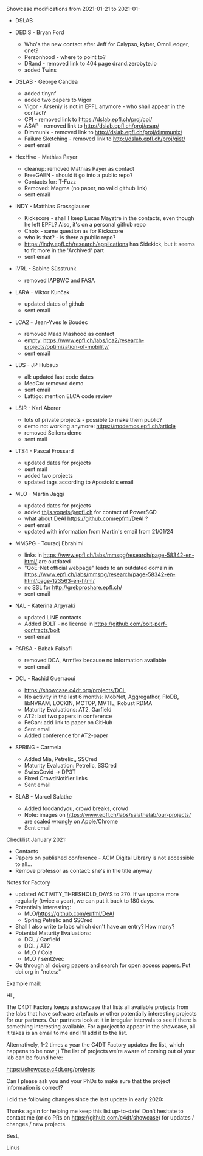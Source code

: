 Showcase modifications from 2021-01-21 to 2021-01-

- DSLAB

- DEDIS - Bryan Ford
  - Who's the new contact after Jeff for Calypso, kyber, OmniLedger, onet?
  - Personhood - where to point to?
  - DRand - removed link to 404 page drand.zerobyte.io
  - added Twins
- DSLAB - George Candea
  - added tinynf
  - added two papers to Vigor
  - Vigor - Arseniy is not in EPFL anymore - who shall appear in the contact?
  - CPI - removed link to https://dslab.epfl.ch/proj/cpi/
  - ASAP - removed link to http://dslab.epfl.ch/proj/asap/
  - Dimmunix - removed link to http://dslab.epfl.ch/proj/dimmunix/
  - Failure Sketching - removed link to http://dslab.epfl.ch/proj/gist/
  - sent email
- HexHive - Mathias Payer
  - cleanup: removed Mathias Payer as contact
  - FreeGAEN - should it go into a public repo?
  - Contacts for: T-Fuzz
  - Removed: Magma (no paper, no valid github link)
  - sent email
- INDY - Matthias Grossglauser
  - Kickscore - shall I keep Lucas Maystre in the contacts, even though he left EPFL? Also, it's on a personal github
   repo
  - Choix - same question as for Kickscore
  - who is that? - is there a public repo?
  - https://indy.epfl.ch/research/applications has Sidekick, but it seems to fit more in the 'Archived' part
  - sent email
- IVRL - Sabine Süsstrunk
  - removed IAPBWC and FASA 
- LARA - Viktor Kunčak
  - updated dates of github
  - sent email
- LCA2 - Jean-Yves le Boudec
  - removed Maaz Mashood as contact
  - empty: https://www.epfl.ch/labs/lca2/research-projects/optimization-of-mobility/
  - sent email
- LDS - JP Hubaux
  - all: updated last code dates
  - MedCo: removed demo 
  - sent email
  - Lattigo: mention ELCA code review
- LSIR - Karl Aberer
  - lots of private projects - possible to make them public?
  - demo not working anymore: https://modemos.epfl.ch/article
  - removed Scilens demo
  - sent mail
- LTS4 - Pascal Frossard
  - updated dates for projects
  - sent mail
  - added two projects
  - updated tags according to Apostolo's email
- MLO - Martin Jaggi
  - updated dates for projects
  - added thijs.vogels@epfl.ch for contact of PowerSGD
  - what about DeAI https://github.com/epfml/DeAI ?
  - sent email
  - updated with information from Martin's email from 21/01/24
- MMSPG - Touradj Ebrahimi
  - links in https://www.epfl.ch/labs/mmspg/research/page-58342-en-html/ are outdated
  - "QoE-Net official webpage" leads to an outdated domain in
    https://www.epfl.ch/labs/mmspg/research/page-58342-en-html/page-123563-en-html/
  - no SSL for http://grebproshare.epfl.ch/
  - sent email
- NAL - Katerina Argyraki
  - updated LINE contacts
  - Added BOLT - no license in https://github.com/bolt-perf-contracts/bolt
  - sent email  
- PARSA - Babak Falsafi
    - removed DCA, Armflex because no information available
    - sent email
- DCL - Rachid Guerraoui
    - https://showcase.c4dt.org/projects/DCL
    - No activity in the last 6 months: MobNet, Aggregathor, FloDB, libNVRAM, LOCKIN, MCTOP, MVTIL, Robust RDMA
    - Maturity Evaluations: AT2, Garfield
    - AT2: last two papers in conference
    - FeGan: add link to paper on GitHub
    - Sent email
    - Added conference for AT2-paper
- SPRING - Carmela
    - Added Mia, Petrelic,, SSCred
    - Maturity Evaluation: Petrelic, SSCred
    - SwissCovid -> DP3T
    - Fixed CrowdNotifier links
    - Sent email
- SLAB - Marcel Salathe
    - Added foodandyou, crowd breaks, crowd
    - Note: images on https://www.epfl.ch/labs/salathelab/our-projects/ are scaled wrongly on Apple/Chrome
    - Sent email

Checklist January 2021:
- Contacts
- Papers on published conference - ACM Digital Library is not accessible to all…
- Remove professor as contact: she's in the title anyway

Notes for Factory
- updated ACTIVITY_THRESHOLD_DAYS to 270. If we update more regularly (twice a year), we can put it back to 180 days.
- Potentially interesting:
  - MLO/https://github.com/epfml/DeAI
  - Spring Petrelic and SSCred
- Shall I also write to labs which don't have an entry? How many?
- Potential Maturity Evaluations:
    - DCL / Garfield
    - DCL / AT2
    - MLO / Cola
    - MLO / sent2vec
- Go through all doi.org papers and search for open access papers. Put doi.org in "notes:"

Example mail:

Hi ,

The C4DT Factory keeps a showcase that lists all available projects from the labs that have software artefacts or other potentially interesting projects for our partners. 
Our partners look at it in irregular intervals to see if there is something interesting available. For a project to appear in the showcase, all it takes is an email to me and I’ll add it to the list. 

Alternatively, 1-2 times a year the C4DT Factory updates the list, which happens to be now ;) The list of projects we’re aware of coming out of your lab can be found here:

https://showcase.c4dt.org/projects

Can I please ask you and your PhDs to make sure that the project information is correct? 

I did the following changes since the last update in early 2020:

Thanks again for helping me keep this list up-to-date! Don’t hesitate to contact me (or do PRs on https://github.com/c4dt/showcase) for updates / changes / new projects.

Best,

Linus
